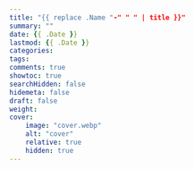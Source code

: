 ```yaml
---
title: "{{ replace .Name "-" " " | title }}"
summary: ""
date: {{ .Date }}
lastmod: {{ .Date }}
categories:
tags:
comments: true
showtoc: true
searchHidden: false
hidemeta: false
draft: false
weight:
cover:
    image: "cover.webp"
    alt: "cover"
    relative: true
    hidden: true
---
```


